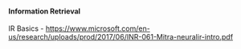 #### Information Retrieval
IR Basics - https://www.microsoft.com/en-us/research/uploads/prod/2017/06/INR-061-Mitra-neuralir-intro.pdf
